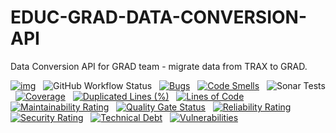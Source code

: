 # EDUC-GRAD-DATA-CONVERSION-API
Data Conversion API for GRAD team - migrate data from TRAX to GRAD.

[![img](https://img.shields.io/badge/Lifecycle-Experimental-339999)](https://github.com/bcgov/repomountie/blob/master/doc/lifecycle-badges.md) &nbsp;
![GitHub Workflow Status](https://img.shields.io/github/workflow/status/bcgov/educ-grad-data-conversion-api/Build) &nbsp; 
[![Bugs](https://sonarcloud.io/api/project_badges/measure?project=bcgov_EDUC-GRAD-DATA-CONVERSION-API&metric=bugs)](https://sonarcloud.io/summary/new_code?id=bcgov_EDUC-GRAD-DATA-CONVERSION-API) &nbsp;
[![Code Smells](https://sonarcloud.io/api/project_badges/measure?project=bcgov_EDUC-GRAD-DATA-CONVERSION-API&metric=code_smells)](https://sonarcloud.io/summary/new_code?id=bcgov_EDUC-GRAD-DATA-CONVERSION-API) &nbsp;
![Sonar Tests](https://img.shields.io/sonar/tests/bcgov_EDUC-GRAD-DATA-CONVERSION-API?compact_message&server=https%3A%2F%2Fsonarcloud.io) &nbsp;
[![Coverage](https://sonarcloud.io/api/project_badges/measure?project=bcgov_EDUC-GRAD-DATA-CONVERSION-API&metric=coverage)](https://sonarcloud.io/summary/new_code?id=bcgov_EDUC-GRAD-DATA-CONVERSION-API) &nbsp;
[![Duplicated Lines (%)](https://sonarcloud.io/api/project_badges/measure?project=bcgov_EDUC-GRAD-DATA-CONVERSION-API&metric=duplicated_lines_density)](https://sonarcloud.io/summary/new_code?id=bcgov_EDUC-GRAD-DATA-CONVERSION-API) &nbsp;
[![Lines of Code](https://sonarcloud.io/api/project_badges/measure?project=bcgov_EDUC-GRAD-DATA-CONVERSION-API&metric=ncloc)](https://sonarcloud.io/summary/new_code?id=bcgov_EDUC-GRAD-DATA-CONVERSION-API) &nbsp;
[![Maintainability Rating](https://sonarcloud.io/api/project_badges/measure?project=bcgov_EDUC-GRAD-DATA-CONVERSION-API&metric=sqale_rating)](https://sonarcloud.io/summary/new_code?id=bcgov_EDUC-GRAD-DATA-CONVERSION-API) &nbsp;
[![Quality Gate Status](https://sonarcloud.io/api/project_badges/measure?project=bcgov_EDUC-GRAD-DATA-CONVERSION-API&metric=alert_status)](https://sonarcloud.io/summary/new_code?id=bcgov_EDUC-GRAD-DATA-CONVERSION-API) &nbsp;
[![Reliability Rating](https://sonarcloud.io/api/project_badges/measure?project=bcgov_EDUC-GRAD-DATA-CONVERSION-API&metric=reliability_rating)](https://sonarcloud.io/summary/new_code?id=bcgov_EDUC-GRAD-DATA-CONVERSION-API) &nbsp;
[![Security Rating](https://sonarcloud.io/api/project_badges/measure?project=bcgov_EDUC-GRAD-DATA-CONVERSION-API&metric=security_rating)](https://sonarcloud.io/summary/new_code?id=bcgov_EDUC-GRAD-DATA-CONVERSION-API) &nbsp;
[![Technical Debt](https://sonarcloud.io/api/project_badges/measure?project=bcgov_EDUC-GRAD-DATA-CONVERSION-API&metric=sqale_index)](https://sonarcloud.io/summary/new_code?id=bcgov_EDUC-GRAD-DATA-CONVERSION-API) &nbsp;
[![Vulnerabilities](https://sonarcloud.io/api/project_badges/measure?project=bcgov_EDUC-GRAD-DATA-CONVERSION-API&metric=vulnerabilities)](https://sonarcloud.io/summary/new_code?id=bcgov_EDUC-GRAD-DATA-CONVERSION-API) &nbsp;

